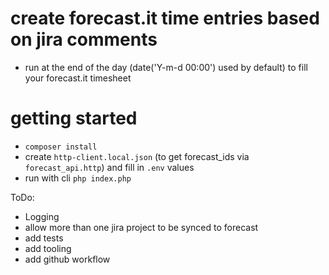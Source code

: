# create forecast.it time entries based on jira comments
 - run at the end of the day (date('Y-m-d 00:00') used by default) to fill your forecast.it timesheet

# getting started
 - `composer install`
 - create `http-client.local.json` (to get forecast_ids via `forecast_api.http`) and fill in `.env` values
 - run with cli `php index.php`


ToDo:
 - Logging
 - allow more than one jira project to be synced to forecast
 - add tests
 - add tooling
 - add github workflow
